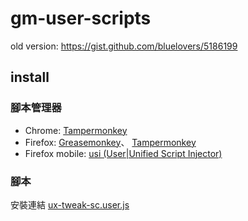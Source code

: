 # gm-user-scripts

old version: https://gist.github.com/bluelovers/5186199

## install

### 腳本管理器

- Chrome: [Tampermonkey](https://chrome.google.com/webstore/detail/tampermonkey/dhdgffkkebhmkfjojejmpbldmpobfkfo)
- Firefox: [Greasemonkey](https://addons.mozilla.org/firefox/addon/greasemonkey/)、 [Tampermonkey](https://addons.mozilla.org/firefox/addon/tampermonkey/)
- Firefox mobile: [usi (User|Unified Script Injector)](https://addons.mozilla.org/firefox/addon/userunified-script-injector/) 

### 腳本

安裝連結 [ux-tweak-sc.user.js](https://github.com/bluelovers/gm-user-scripts/raw/master/dist/ux-tweak-sc.user.js)